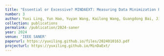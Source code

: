 ```yaml
---
title: "Essential or Excessive? MINDAEXT: Measuring Data Minimization Practices among Browser Extensions"
number: 3
author: Yuxi Ling, Yun Hao, Yuyan Wang, Kailong Wang, Guangdong Bai, Jin Song Dong
collection: publications
permalink: /publication/2024-saner
year: 2024
venue: 'IEEE SANER'
paperurl: https://yuxiling.github.io/files/2024010163.pdf
projecturl: https://yuxiling.github.io/MinDaExt/
---
```

